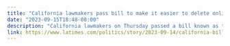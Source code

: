 ```yaml
---
title: "California lawmakers pass bill to make it easier to delete online personal data"
date: "2023-09-15T18:48-08:00"
description: "California lawmakers on Thursday passed a bill known as the Delete Act that would allow consumers, with a single request, to have every data broker delete their personal information."
link: https://www.latimes.com/politics/story/2023-09-14/california-bill-delete-online-personal-data
---
```

